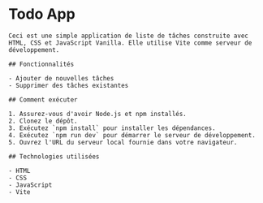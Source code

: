 # Todo App

    Ceci est une simple application de liste de tâches construite avec HTML, CSS et JavaScript Vanilla. Elle utilise Vite comme serveur de développement.

    ## Fonctionnalités

    - Ajouter de nouvelles tâches
    - Supprimer des tâches existantes

    ## Comment exécuter

    1. Assurez-vous d'avoir Node.js et npm installés.
    2. Clonez le dépôt.
    3. Exécutez `npm install` pour installer les dépendances.
    4. Exécutez `npm run dev` pour démarrer le serveur de développement.
    5. Ouvrez l'URL du serveur local fournie dans votre navigateur.

    ## Technologies utilisées

    - HTML
    - CSS
    - JavaScript
    - Vite
